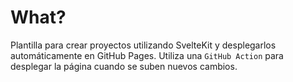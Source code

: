 # What?
Plantilla para crear proyectos utilizando SvelteKit y desplegarlos automáticamente en GitHub Pages. Utiliza una `GitHub Action` para desplegar la página cuando se suben nuevos cambios.

